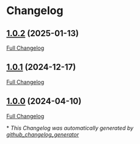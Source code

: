 # Changelog

## [1.0.2](https://github.com/GameFrameX/com.gameframex.unity.localization/tree/1.0.2) (2025-01-13)

[Full Changelog](https://github.com/GameFrameX/com.gameframex.unity.localization/compare/1.0.1...1.0.2)

## [1.0.1](https://github.com/GameFrameX/com.gameframex.unity.localization/tree/1.0.1) (2024-12-17)

[Full Changelog](https://github.com/GameFrameX/com.gameframex.unity.localization/compare/1.0.0...1.0.1)

## [1.0.0](https://github.com/GameFrameX/com.gameframex.unity.localization/tree/1.0.0) (2024-04-10)

[Full Changelog](https://github.com/GameFrameX/com.gameframex.unity.localization/compare/28c0dc8ec4eb24172fd309d19bba410e9ad6cb2f...1.0.0)



\* *This Changelog was automatically generated by [github_changelog_generator](https://github.com/github-changelog-generator/github-changelog-generator)*

